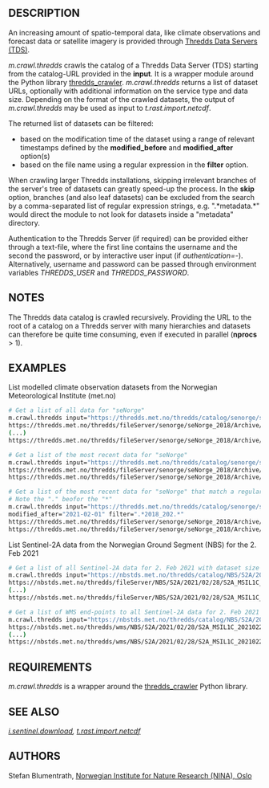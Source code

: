 ## DESCRIPTION

An increasing amount of spatio-temporal data, like climate observations
and forecast data or satellite imagery is provided through [Thredds Data
Servers (TDS)](https://www.unidata.ucar.edu/software/tds/).

*m.crawl.thredds* crawls the catalog of a Thredds Data Server (TDS)
starting from the catalog-URL provided in the **input**. It is a wrapper
module around the Python library
[thredds\_crawler](https://github.com/ioos/thredds_crawler).
*m.crawl.thredds* returns a list of dataset URLs, optionally with
additional information on the service type and data size. Depending on
the format of the crawled datasets, the output of *m.crawl.thredds* may
be used as input to *t.rast.import.netcdf*.

The returned list of datasets can be filtered:

  - based on the modification time of the dataset using a range of
    relevant timestamps defined by the **modified\_before** and
    **modified\_after** option(s)
  - based on the file name using a regular expression in the **filter**
    option.

When crawling larger Thredds installations, skipping irrelevant branches
of the server's tree of datasets can greatly speed-up the process. In
the **skip** option, branches (and also leaf datasets) can be excluded
from the search by a comma-separated list of regular expression strings,
e.g. ".\*metadata.\*" would direct the module to not look for datasets
inside a "metadata" directory.

Authentication to the Thredds Server (if required) can be provided
either through a text-file, where the first line contains the username
and the second the password, or by interactive user input (if
*authentication=-*). Alternatively, username and password can be passed
through environment variables *THREDDS\_USER* and *THREDDS\_PASSWORD*.

## NOTES

The Thredds data catalog is crawled recursively. Providing the URL to
the root of a catalog on a Thredds server with many hierarchies and
datasets can therefore be quite time consuming, even if executed in
parallel (**nprocs** \> 1).

## EXAMPLES

List modelled climate observation datasets from the Norwegian
Meteorological Institute (met.no)

```sh
# Get a list of all data for "seNorge"
m.crawl.thredds input="https://thredds.met.no/thredds/catalog/senorge/seNorge_2018/Archive/catalog.xml"
https://thredds.met.no/thredds/fileServer/senorge/seNorge_2018/Archive/seNorge2018_2021.nc
(...)
https://thredds.met.no/thredds/fileServer/senorge/seNorge_2018/Archive/seNorge2018_1957.nc

# Get a list of the most recent data for "seNorge"
m.crawl.thredds input="https://thredds.met.no/thredds/catalog/senorge/seNorge_2018/Archive/catalog.xml" modified_after="2021-02-01"
https://thredds.met.no/thredds/fileServer/senorge/seNorge_2018/Archive/seNorge2018_2021.nc
https://thredds.met.no/thredds/fileServer/senorge/seNorge_2018/Archive/seNorge2018_2020.nc

# Get a list of the most recent data for "seNorge" that match a regular expression
# Note the "." beofor the "*"
m.crawl.thredds input="https://thredds.met.no/thredds/catalog/senorge/seNorge_2018/Archive/catalog.xml" \
modified_after="2021-02-01" filter=".*2018_202.*"
https://thredds.met.no/thredds/fileServer/senorge/seNorge_2018/Archive/seNorge2018_2021.nc
https://thredds.met.no/thredds/fileServer/senorge/seNorge_2018/Archive/seNorge2018_2020.nc
```

List Sentinel-2A data from the Norwegian Ground Segment (NBS) for the 2.
Feb 2021

```sh
# Get a list of all Sentinel-2A data for 2. Feb 2021 with dataset size
m.crawl.thredds input="https://nbstds.met.no/thredds/catalog/NBS/S2A/2021/02/28/catalog.xml" print="data_size"
https://nbstds.met.no/thredds/fileServer/NBS/S2A/2021/02/28/S2A_MSIL1C_20210228T103021_N0202_R108_T35WPU_20210228T201033_DTERRENGDATA.nc|107.6
(...)
https://nbstds.met.no/thredds/fileServer/NBS/S2A/2021/02/28/S2A_MSIL1C_20210228T103021_N0202_R108_T32VNL_20210228T201033_DTERRENGDATA.nc|166.1

# Get a list of WMS end-points to all Sentinel-2A data for 2. Feb 2021
m.crawl.thredds input="https://nbstds.met.no/thredds/catalog/NBS/S2A/2021/02/28/catalog.xml" services="wms"
https://nbstds.met.no/thredds/wms/NBS/S2A/2021/02/28/S2A_MSIL1C_20210228T103021_N0202_R108_T35WPU_20210228T201033_DTERRENGDATA.nc
(...)
https://nbstds.met.no/thredds/wms/NBS/S2A/2021/02/28/S2A_MSIL1C_20210228T103021_N0202_R108_T32VNL_20210228T201033_DTERRENGDATA.nc
```

## REQUIREMENTS

*m.crawl.thredds* is a wrapper around the
[thredds\_crawler](https://github.com/ioos/thredds_crawler) Python
library.

## SEE ALSO

*[i.sentinel.download](https://grass.osgeo.org/grass-stable/manuals/addons/i.sentinel.download.html),
[t.rast.import.netcdf](https://grass.osgeo.org/grass-stable/manuals/addons/t.rast.import.netcdf.html)*

## AUTHORS

Stefan Blumentrath, [Norwegian Institute for Nature Research (NINA),
Oslo](https://www.nina.no/Kontakt/Ansatte/Ansattinformasjon.aspx?AnsattID=14230)
